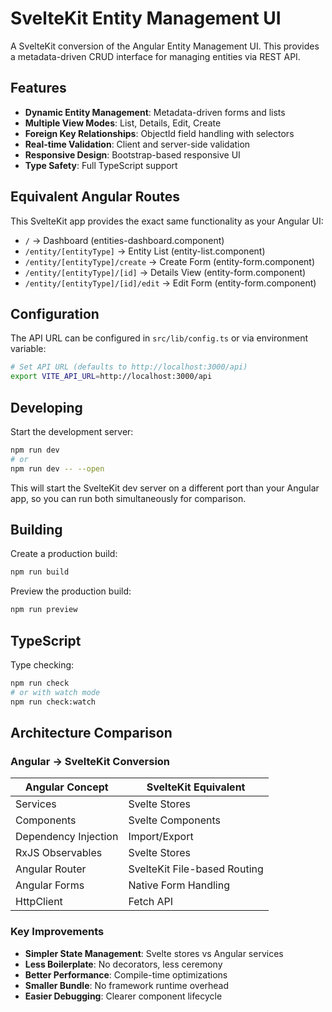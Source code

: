 # SvelteKit Entity Management UI

A SvelteKit conversion of the Angular Entity Management UI. This provides a metadata-driven CRUD interface for managing entities via REST API.

## Features

- **Dynamic Entity Management**: Metadata-driven forms and lists
- **Multiple View Modes**: List, Details, Edit, Create
- **Foreign Key Relationships**: ObjectId field handling with selectors
- **Real-time Validation**: Client and server-side validation
- **Responsive Design**: Bootstrap-based responsive UI
- **Type Safety**: Full TypeScript support

## Equivalent Angular Routes

This SvelteKit app provides the exact same functionality as your Angular UI:

- `/` → Dashboard (entities-dashboard.component)
- `/entity/[entityType]` → Entity List (entity-list.component) 
- `/entity/[entityType]/create` → Create Form (entity-form.component)
- `/entity/[entityType]/[id]` → Details View (entity-form.component)
- `/entity/[entityType]/[id]/edit` → Edit Form (entity-form.component)

## Configuration

The API URL can be configured in `src/lib/config.ts` or via environment variable:

```bash
# Set API URL (defaults to http://localhost:3000/api)
export VITE_API_URL=http://localhost:3000/api
```

## Developing

Start the development server:

```bash
npm run dev
# or
npm run dev -- --open
```

This will start the SvelteKit dev server on a different port than your Angular app, so you can run both simultaneously for comparison.

## Building

Create a production build:

```bash
npm run build
```

Preview the production build:

```bash
npm run preview
```

## TypeScript

Type checking:

```bash
npm run check
# or with watch mode
npm run check:watch
```

## Architecture Comparison

### Angular → SvelteKit Conversion

| Angular Concept | SvelteKit Equivalent |
|----------------|---------------------|
| Services | Svelte Stores |
| Components | Svelte Components |
| Dependency Injection | Import/Export |
| RxJS Observables | Svelte Stores |
| Angular Router | SvelteKit File-based Routing |
| Angular Forms | Native Form Handling |
| HttpClient | Fetch API |

### Key Improvements

- **Simpler State Management**: Svelte stores vs Angular services
- **Less Boilerplate**: No decorators, less ceremony
- **Better Performance**: Compile-time optimizations
- **Smaller Bundle**: No framework runtime overhead
- **Easier Debugging**: Clearer component lifecycle
